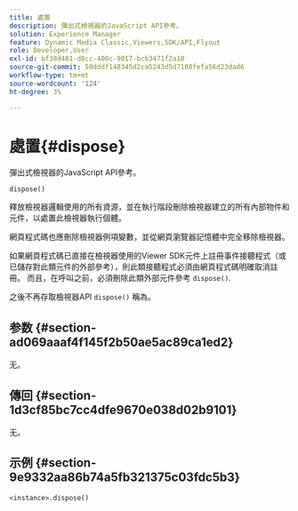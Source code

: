 ```yaml
---
title: 處置
description: 彈出式檢視器的JavaScript API參考。
solution: Experience Manager
feature: Dynamic Media Classic,Viewers,SDK/API,Flyout
role: Developer,User
exl-id: bf38d481-d8cc-400c-9017-bcb3471f2a10
source-git-commit: 50dddf148345d2ca5243d5d7108fefa56d23dad6
workflow-type: tm+mt
source-wordcount: '124'
ht-degree: 3%

---
```


# 處置{#dispose}

彈出式檢視器的JavaScript API參考。

`dispose()`

釋放檢視器邏輯使用的所有資源，並在執行階段刪除檢視器建立的所有內部物件和元件，以處置此檢視器執行個體。

網頁程式碼也應刪除檢視器例項變數，並從網頁瀏覽器記憶體中完全移除檢視器。

如果網頁程式碼已直接在檢視器使用的Viewer SDK元件上註冊事件接聽程式（或已儲存對此類元件的外部參考），則此類接聽程式必須由網頁程式碼明確取消註冊。 而且，在呼叫之前，必須刪除此類外部元件參考 `dispose()`.

之後不再存取檢視器API `dispose()` 稱為。

## 参数 {#section-ad069aaaf4f145f2b50ae5ac89ca1ed2}

无。

## 傳回 {#section-1d3cf85bc7cc4dfe9670e038d02b9101}

无。

## 示例 {#section-9e9332aa86b74a5fb321375c03fdc5b3}

```
<instance>.dispose()
```
